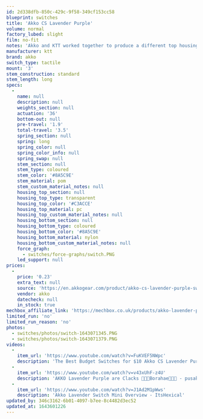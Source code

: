 ```yaml
---
id: 2d338dfb-850c-429c-9f58-349cf153cc58
blueprint: switches
title: 'Akko CS Lavender Purple'
volume: normal
factory_lubed: slight
film: no-fit
notes: 'Akko and KTT worked together to produce a different top housing mold inorder to prevent north facing interference with cherry keycaps.'
manufacturer: ktt
brand: akko
switch_type: tactile
mount: '3'
stem_construction: standard
stem_length: long
specs:
  -
    name: null
    description: null
    weights_section: null
    actuation: '36'
    bottom-out: null
    pre-travel: '1.9'
    total-travel: '3.5'
    spring_section: null
    spring: long
    spring_color: null
    spring_color_info: null
    spring_swap: null
    stem_section: null
    stem_type: coloured
    stem_color: '#8A5C9E'
    stem_material: pom
    stem_custom_material_notes: null
    housing_top_section: null
    housing_top_type: transparent
    housing_top_color: '#C3ACCE'
    housing_top_material: pc
    housing_top_custom_material_notes: null
    housing_bottom_section: null
    housing_bottom_type: coloured
    housing_bottom_color: '#8A5C9E'
    housing_bottom_material: nylon
    housing_bottom_custom_material_notes: null
    force_graph:
      - switches/force-graphs/switch.PNG
    led_support: null
prices:
  -
    price: '0.23'
    extra_text: null
    source: 'https://en.akkogear.com/product/akko-cs-lavender-purple-switch-45pcs/'
    vendor: akko
    datecheck: null
    in_stock: true
mechbox_affiliate_link: 'https://mechbox.co.uk/products/akko-lavender-purple-switch-sample?variant=41091002106018'
limited_run: 'no'
limited_run_reason: 'no'
photos:
  - switches/photos/switch-1643071345.PNG
  - switches/photos/switch-1643071379.PNG
videos:
  -
    item_url: 'https://www.youtube.com/watch?v=FuKVEF5NWpc'
    description: 'The Best Budget Switches for $10 Akko CS Lavender Purple Switches - CGBuild'
  -
    item_url: 'https://www.youtube.com/watch?v=v43xUhF-z4U'
    description: 'AKKO Lavender Purple are Clacks 💜💜💜Borahae💜💜💜 - pusakalmkb'
  -
    item_url: 'https://www.youtube.com/watch?v=J1Ad2M1pWws'
    description: 'Akko Lavender Switch Mini Overview - ItsHexical'
updated_by: 346c3162-6b01-4097-b7ee-8c4482d3ec52
updated_at: 1643601226
---
```

